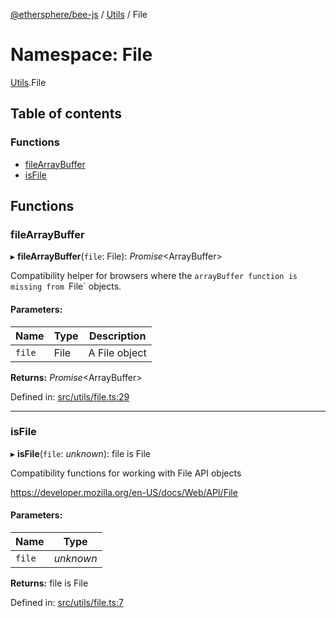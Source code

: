 [@ethersphere/bee-js](../README.md) / [Utils](utils.md) / File

# Namespace: File

[Utils](utils.md).File

## Table of contents

### Functions

- [fileArrayBuffer](utils.file.md#filearraybuffer)
- [isFile](utils.file.md#isfile)

## Functions

### fileArrayBuffer

▸ **fileArrayBuffer**(`file`: File): *Promise*<ArrayBuffer\>

Compatibility helper for browsers where the `arrayBuffer function is
missing from `File` objects.

#### Parameters:

Name | Type | Description |
------ | ------ | ------ |
`file` | File | A File object    |

**Returns:** *Promise*<ArrayBuffer\>

Defined in: [src/utils/file.ts:29](https://github.com/ethersphere/bee-js/blob/313830a/src/utils/file.ts#L29)

___

### isFile

▸ **isFile**(`file`: *unknown*): file is File

Compatibility functions for working with File API objects

https://developer.mozilla.org/en-US/docs/Web/API/File

#### Parameters:

Name | Type |
------ | ------ |
`file` | *unknown* |

**Returns:** file is File

Defined in: [src/utils/file.ts:7](https://github.com/ethersphere/bee-js/blob/313830a/src/utils/file.ts#L7)

